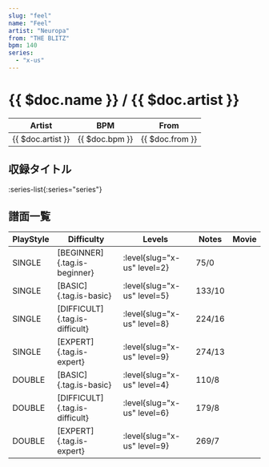 ```yaml
---
slug: "feel"
name: "Feel"
artist: "Neuropa"
from: "THE BLITZ"
bpm: 140
series:
  - "x-us"
---
```


# {{ $doc.name }} / {{ $doc.artist }}

|Artist|BPM|From|
|------|---|----|
|{{ $doc.artist }}|{{ $doc.bpm }}|{{ $doc.from }}|

## 収録タイトル

:series-list{:series="series"}

## 譜面一覧

|PlayStyle|Difficulty|Levels|Notes|Movie|
|---------|----------|------|-----|-----|
|SINGLE|[BEGINNER]{.tag.is-beginner}|<div class="field is-grouped is-grouped-multiline"> :level{slug="x-us" level=2}</div>|75/0||
|SINGLE|[BASIC]{.tag.is-basic}|<div class="field is-grouped is-grouped-multiline"> :level{slug="x-us" level=5}</div>|133/10||
|SINGLE|[DIFFICULT]{.tag.is-difficult}|<div class="field is-grouped is-grouped-multiline"> :level{slug="x-us" level=8}</div>|224/16||
|SINGLE|[EXPERT]{.tag.is-expert}|<div class="field is-grouped is-grouped-multiline"> :level{slug="x-us" level=9}</div>|274/13||
|DOUBLE|[BASIC]{.tag.is-basic}|<div class="field is-grouped is-grouped-multiline"> :level{slug="x-us" level=4}</div>|110/8||
|DOUBLE|[DIFFICULT]{.tag.is-difficult}|<div class="field is-grouped is-grouped-multiline"> :level{slug="x-us" level=6}</div>|179/8||
|DOUBLE|[EXPERT]{.tag.is-expert}|<div class="field is-grouped is-grouped-multiline"> :level{slug="x-us" level=9}</div>|269/7||
